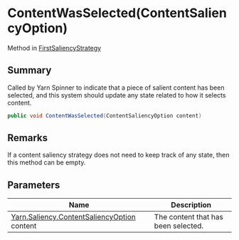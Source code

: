 # ContentWasSelected(ContentSaliencyOption)

Method in [FirstSaliencyStrategy](yarn.saliency.firstsaliencystrategy.md)

## Summary

Called by Yarn Spinner to indicate that a piece of salient content has been selected, and this system should update any state related to how it selects content.

```csharp
public void ContentWasSelected(ContentSaliencyOption content)
```

## Remarks

If a content saliency strategy does not need to keep track of any state, then this method can be empty.

## Parameters

| Name                                                                                  | Description                         |
| ------------------------------------------------------------------------------------- | ----------------------------------- |
| [Yarn.Saliency.ContentSaliencyOption](yarn.saliency.contentsaliencyoption.md) content | The content that has been selected. |
